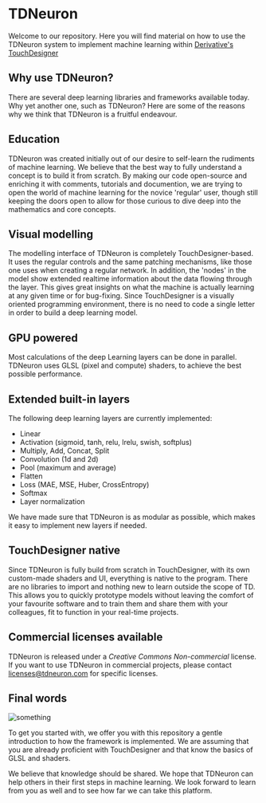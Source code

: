# TDNeuron

Welcome to our repository. Here you will find material on how to use the TDNeuron system to implement machine learning within [Derivative's TouchDesigner](https://www.derivative.ca/)

## Why use TDNeuron?

There are several deep learning libraries and frameworks available today. Why yet another one, such as TDNeuron? Here are some of the reasons why we think that TDNeuron is a fruitful endeavour.

## Education

TDNeuron was created initially out of our desire to self-learn the rudiments of machine learning. We believe that the best way to fully understand a concept is to build it from scratch. By making our code open-source and enriching it with comments, tutorials and documention, we are trying to open the world of machine learning for the novice 'regular' user, though still keeping the doors open to allow for those curious to dive deep into the mathematics and core concepts.

## Visual modelling

The modelling interface of TDNeuron is completely TouchDesigner-based. It uses the regular controls and the same patching mechanisms, like those one uses when creating a regular network. In addition, the 'nodes' in the model show extended realtime information about the data flowing through the layer. This gives great insights on what the machine is actually learning at any given time or for bug-fixing. Since TouchDesigner is a visually oriented programming environment, there is no need to code a single letter in order to build a deep learning model.

## GPU powered

Most calculations of the deep Learning layers can be done in parallel. TDNeuron uses GLSL (pixel and compute) shaders, to achieve the best possible performance.

## Extended built-in layers

The following deep learning layers are currently implemented:

*   Linear
*   Activation (sigmoid, tanh, relu, lrelu, swish, softplus)
*   Multiply, Add, Concat, Split
*   Convolution (1d and 2d)
*   Pool (maximum and average)
*   Flatten
*   Loss (MAE, MSE, Huber, CrossEntropy)
*   Softmax
*   Layer normalization

We have made sure that TDNeuron is as modular as possible, which makes it easy to implement new layers if needed.

## TouchDesigner native

Since TDNeuron is fully build from scratch in TouchDesigner, with its own custom-made shaders and UI, everything is native to the program. There are no libraries to import and nothing new to learn outside the scope of TD. This allows you to quickly prototype models without leaving the comfort of your favourite software and to train them and share them with your colleagues, fit to function in your real-time projects.

## Commercial licenses available

TDNeuron is released under a *Creative Commons Non-commercial* license. If you want to use TDNeuron in commercial projects, please contact [licenses@tdneuron.com](mailto:licenses@tdneuron.com) for specific licenses.

## Final words

![something](someimage.jpg)

To get you started with, we offer you with this repository a gentle introduction to how the framework is implemented. We are assuming that you are already proficient with TouchDesigner and that know the basics of GLSL and shaders. 

We believe that knowledge should be shared. We hope that TDNeuron can help others in their first steps in machine learning. We look forward to learn from you as well and to see how far we can take this platform. 
